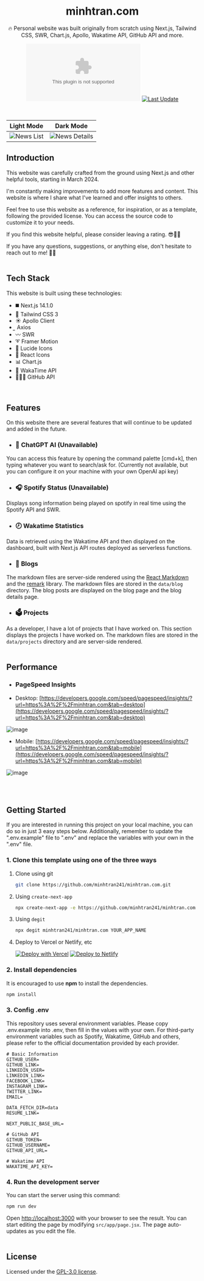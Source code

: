 <div align="center">
  <h1>minhtran.com</h1>
  <p>🔥 Personal website was built originally from scratch using Next.js, Tailwind CSS, SWR, Chart.js, Apollo, Wakatime API, GitHub API and more. </p>

[![GitHub Repo stars](https://img.shields.io/github/stars/minhtran241/minhtran.com)](https://github.com/minhtran241/minhtran.com/stargazers)
[![Last Update](https://img.shields.io/badge/deps%20update-every%20sunday-blue.svg)](https://shields.io/)

</div>
<br />

Light Mode | Dark Mode
--- | ---
![News List](https://github.com/minhtran241/minhtran.com/blob/main/public/readme/home-light.png) | ![News Details](https://github.com/minhtran241/minhtran.com/blob/main/public/readme/home-dark.png)

## Introduction

This website was carefully crafted from the ground using Next.js and other helpful tools, starting in March 2024.

I'm constantly making improvements to add more features and content. This website is where I share what I've learned and offer insights to others.

Feel free to use this website as a reference, for inspiration, or as a template, following the provided license. You can access the source code to customize it to your needs.

If you find this website helpful, please consider leaving a rating. 😎👍🏻

If you have any questions, suggestions, or anything else, don't hesitate to reach out to me! 🧑‍💻
<br /><br />

## Tech Stack

This website is built using these technologies:

- ◼️ Next.js 14.1.0
- 💠 Tailwind CSS 3
- ☀️ Apollo Client
- ͍ Axios
- 〰️ SWR
- ➰ Framer Motion
- 💢 Lucide Icons
- 💢 React Icons
- 📊 Chart.js
- 🎥 WakaTime API
- 👨🏻‍💻 GitHub API

<br />

## Features

On this website there are several features that will continue to be updated and added in the future.

- ### 🤖 ChatGPT AI (Unavailable)

You can access this feature by opening the command palette [cmd+k], then typing whatever you want to search/ask for. (Currently not available, but you can configure it on your machine with your own OpenAI api key)

- ### 🎧 Spotify Status (Unavailable)

Displays song information being played on spotify in real time using the Spotify API and SWR.

- ### 🕗 Wakatime Statistics

Data is retrieved using the Wakatime API and then displayed on the dashboard, built with Next.js API routes deployed as serverless functions.

- ### 📝 Blogs

The markdown files are server-side rendered using the [React Markdown](https://github.com/remarkjs/react-markdown) and the [remark](https://github.com/remarkjs/react-markdown) library. The markdown files are stored in the `data/blog` directory. The blog posts are displayed on the blog page and the blog details page.

- ### 🗳 Projects

As a developer, I have a lot of projects that I have worked on. This section displays the projects I have worked on. The markdown files are stored in the `data/projects` directory and are server-side rendered.
<br /><br />

## Performance

- ### PageSpeed Insights

- Desktop: [https://developers.google.com/speed/pagespeed/insights/?url=https%3A%2F%2Fminhtran.com&tab=desktop](https://developers.google.com/speed/pagespeed/insights/?url=https%3A%2F%2Fminhtran.com&tab=desktop)
  
![image](https://github.com/minhtran241/minhtran.com/blob/main/public/contact/about-this-website/lh-rp-desktop.png)

- Mobile: [https://developers.google.com/speed/pagespeed/insights/?url=https%3A%2F%2Fminhtran.com&tab=mobile](https://developers.google.com/speed/pagespeed/insights/?url=https%3A%2F%2Fminhtran.com&tab=mobile)

![image](https://github.com/minhtran241/minhtran.com/blob/main/public/contact/about-this-website/lh-rp-mobile.png)

<br /><br />

## Getting Started

If you are interested in running this project on your local machine, you can do so in just 3 easy steps below. Additionally, remember to update the ".env.example" file to ".env" and replace the variables with your own in the ".env" file.

### 1. Clone this template using one of the three ways

1. Clone using git

   ```bash
   git clone https://github.com/minhtran241/minhtran.com.git
   ```

2. Using `create-next-app`

   ```bash
   npx create-next-app -e https://github.com/minhtran241/minhtran.com project-name
   ```

3. Using `degit`

   ```bash
   npx degit minhtran241/minhtran.com YOUR_APP_NAME
   ```

4. Deploy to Vercel or Netlify, etc

   [![Deploy with Vercel](https://vercel.com/button)](https://vercel.com/new/git/external?repository-url=https://github.com/minhtran241/minhtran.com)
   [![Deploy to Netlify](https://www.netlify.com/img/deploy/button.svg)](https://app.netlify.com/start/deploy?repository=https://github.com/minhtran241/minhtran.com)

### 2. Install dependencies

It is encouraged to use **npm** to install the dependencies.

```bash
npm install
```

### 3. Config .env

This repository uses several environment variables. Please copy .env.example into .env, then fill in the values with your own. For third-party environment variables such as Spotify, Wakatime, GitHub and others, please refer to the official documentation provided by each provider.

```
# Basic Information
GITHUB_USER=
GITHUB_LINK=
LINKEDIN_USER=
LINKEDIN_LINK=
FACEBOOK_LINK=
INSTAGRAM_LINK=
TWITTER_LINK=
EMAIL=

DATA_FETCH_DIR=data
RESUME_LINK=

NEXT_PUBLIC_BASE_URL=

# GitHub API
GITHUB_TOKEN=
GITHUB_USERNAME=
GITHUB_API_URL=

# Wakatime API
WAKATIME_API_KEY=
```

### 4. Run the development server

You can start the server using this command:

```bash
npm run dev
```

Open [http://localhost:3000](http://localhost:3000) with your browser to see the result. You can start editing the page by modifying `src/app/page.jsx`. The page auto-updates as you edit the file.
<br /><br />

## License

Licensed under the [GPL-3.0 license](https://github.com/minhtran241/minhtran.com/blob/master/LICENSE).
